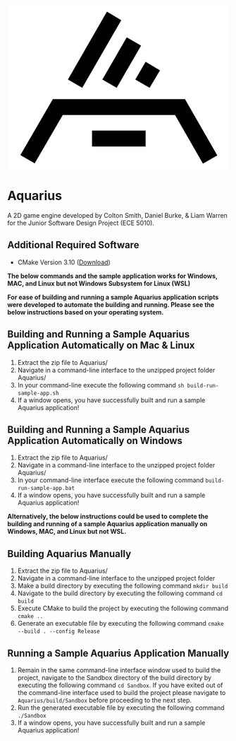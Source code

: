 ![Logo](Resources/logo-black-transparent.png)
# Aquarius
A 2D game engine developed by Colton Smith, Daniel Burke, & Liam Warren for the Junior Software Design Project 
(ECE 5010).

## Additional Required Software
- CMake Version 3.10 ([Download](https://cmake.org/download/))

**The below commands and the sample application works for Windows, MAC, and Linux but not Windows
Subsystem for Linux (WSL)**

**For ease of building and running a sample Aquarius application scripts were developed to automate the building and 
running. Please see the below instructions based on your operating system.**

## Building and Running a Sample Aquarius Application Automatically on Mac & Linux
1. Extract the zip file to Aquarius/
2. Navigate in a command-line interface to the unzipped project folder Aquarius/
3. In your command-line execute the following command `sh build-run-sample-app.sh`
4. If a window opens, you have successfully built and run a sample Aquarius application!

## Building and Running a Sample Aquarius Application Automatically on Windows
1. Extract the zip file to Aquarius/
2. Navigate in a command-line interface to the unzipped project folder Aquarius/
3. In your command-line interface execute the following command `build-run-sample-app.bat`
4. If a window opens, you have successfully built and run a sample Aquarius application!

**Alternatively, the below instructions could be used to complete the building and running of a sample Aquarius 
application manually on Windows, MAC, and Linux but not WSL.**

## Building Aquarius Manually
1. Extract the zip file to Aquarius/
2. Navigate in a command-line interface to the unzipped project folder 
3. Make a build directory by executing the following command `mkdir build`
4. Navigate to the build directory by executing the following command `cd build`
5. Execute CMake to build the project by executing the following command `cmake ..`
6. Generate an executable file by executing the following command `cmake --build . --config Release`

## Running a Sample Aquarius Application Manually
1. Remain in the same command-line interface window used to build the project, navigate to the Sandbox directory of the 
   build directory by executing the following command `cd Sandbox`. If you have exited out of the command-line interface
   used to build the project please navigate to `Aquarius/build/Sandbox` before proceeding to the next step. 
2. Run the generated executable file by executing the following command `./Sandbox`
3. If a window opens, you have successfully built and run a sample Aquarius application!